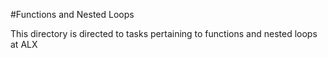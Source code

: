 #Functions and Nested Loops

This directory is directed to tasks pertaining to functions and nested loops at ALX
